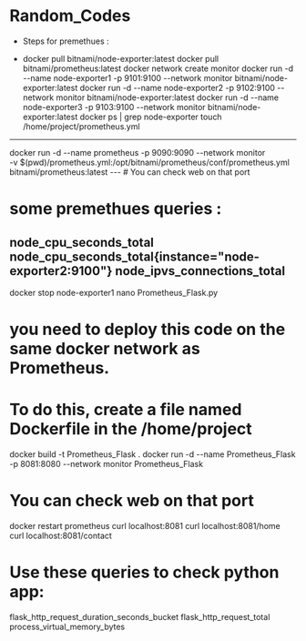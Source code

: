 # Random_Codes

* Steps for premethues :
- docker pull bitnami/node-exporter:latest
docker pull bitnami/prometheus:latest
docker network create monitor
docker run -d --name node-exporter1 -p 9101:9100 --network monitor bitnami/node-exporter:latest
docker run -d --name node-exporter2 -p 9102:9100 --network monitor bitnami/node-exporter:latest
docker run -d --name node-exporter3 -p 9103:9100 --network monitor bitnami/node-exporter:latest
docker ps | grep node-exporter
touch /home/project/prometheus.yml
---
docker run -d --name prometheus -p 9090:9090 --network monitor \
-v $(pwd)/prometheus.yml:/opt/bitnami/prometheus/conf/prometheus.yml \
bitnami/prometheus:latest
--- # You can check web on that port
# some premethues queries :
node_cpu_seconds_total
node_cpu_seconds_total{instance="node-exporter2:9100"}
node_ipvs_connections_total
---
docker stop node-exporter1
nano Prometheus_Flask.py
# you need to deploy this code on the same docker network as Prometheus. 
# To do this, create a file named Dockerfile in the /home/project
docker build -t Prometheus_Flask .
docker run -d --name Prometheus_Flask -p 8081:8080 --network monitor Prometheus_Flask
# You can check web on that port
docker restart prometheus
curl localhost:8081
curl localhost:8081/home
curl localhost:8081/contact
# Use these queries to check python app:
flask_http_request_duration_seconds_bucket
flask_http_request_total
process_virtual_memory_bytes
